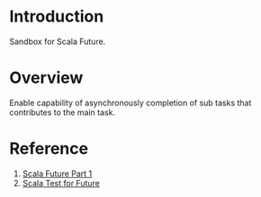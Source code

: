 # Introduction

Sandbox for Scala Future.

# Overview

Enable capability of asynchronously completion of sub tasks that contributes to the main task. 

# Reference

1. [Scala Future Part 1](http://danielwestheide.com/blog/2013/01/09/the-neophytes-guide-to-scala-part-8-welcome-to-the-future.html)
2. [Scala Test for Future](http://blog.abhinav.ca/blog/2014/09/08/unit-testing-futures-with-scalatest/)